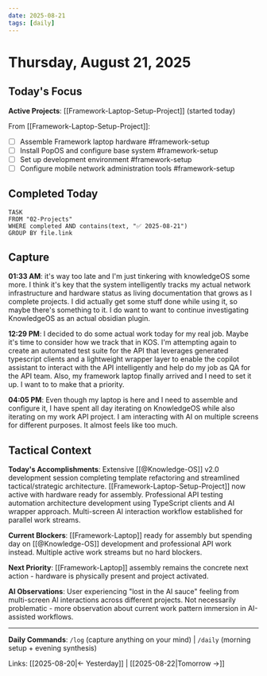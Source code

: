 ```yaml
---
date: 2025-08-21
tags: [daily]
---
```


# Thursday, August 21, 2025

## Today's Focus
<!-- Active project tasks on 2025-08-21 -->

**Active Projects**: [[Framework-Laptop-Setup-Project]] (started today)

From [[Framework-Laptop-Setup-Project]]:
- [ ] Assemble Framework laptop hardware #framework-setup
- [ ] Install PopOS and configure base system #framework-setup  
- [ ] Set up development environment #framework-setup
- [ ] Configure mobile network administration tools #framework-setup

## Completed Today
<!-- Tasks completed today from active projects -->
```dataview
TASK
FROM "02-Projects"
WHERE completed AND contains(text, "✅ 2025-08-21")
GROUP BY file.link
```

## Capture
<!-- Raw input with timestamps via /log command -->
<!-- Format: **HH:MM AM/PM**: Natural language input -->

**01:33 AM**: it's way too late and I'm just tinkering with knowledgeOS some more. I think it's key that the system intelligently tracks my actual network infrastructure and hardware status as living documentation that grows as I complete projects. I did actually get some stuff done while using it, so maybe there's something to it. I do want to want to continue investigating KnowledgeOS as an actual obsidian plugin.

**12:29 PM**: I decided to do some actual work today for my real job. Maybe it's time to consider how we track that in KOS. I'm attempting again to create an automated test suite for the API that leverages generated typescript clients and a lightweight wrapper layer to enable the copilot assistant to interact with the API intelligently and help do my job as QA for the API team. Also, my framework laptop finally arrived and I need to set it up. I want to to make that a priority.

**04:05 PM**: Even though my laptop is here and I need to assemble and configure it, I have spent all day iterating on KnowledgeOS while also iterating on my work API project. I am interacting with AI on multiple screens for different purposes. It almost feels like too much.

## Tactical Context
<!-- AI maintains tactical context for session continuity throughout the day -->

**Today's Accomplishments**: Extensive [[@Knowledge-OS]] v2.0 development session completing template refactoring and streamlined tactical/strategic architecture. [[Framework-Laptop-Setup-Project]] now active with hardware ready for assembly. Professional API testing automation architecture development using TypeScript clients and AI wrapper approach. Multi-screen AI interaction workflow established for parallel work streams.

**Current Blockers**: [[Framework-Laptop]] ready for assembly but spending day on [[@Knowledge-OS]] development and professional API work instead. Multiple active work streams but no hard blockers.

**Next Priority**: [[Framework-Laptop]] assembly remains the concrete next action - hardware is physically present and project activated.

**AI Observations**: User experiencing "lost in the AI sauce" feeling from multi-screen AI interactions across different projects. Not necessarily problematic - more observation about current work pattern immersion in AI-assisted workflows.


---

**Daily Commands**: `/log` (capture anything on your mind) | `/daily` (morning setup + evening synthesis)

Links: [[2025-08-20|← Yesterday]] | [[2025-08-22|Tomorrow →]]